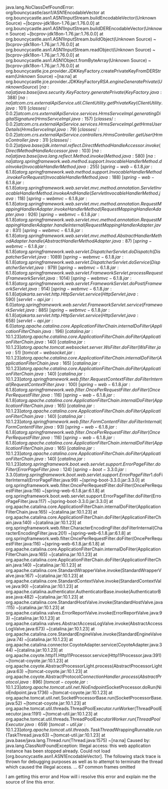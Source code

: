 java.lang.NoClassDefFoundError: org/bouncycastle/asn1/ASN1EncodableVector
        at org.bouncycastle.asn1.ASN1InputStream.buildEncodableVector(Unknown Source) ~[bcprov-jdk18on-1.76.jar:1.76.0.0]
        at org.bouncycastle.asn1.ASN1InputStream.buildDEREncodableVector(Unknown Source) ~[bcprov-jdk18on-1.76.jar:1.76.0.0]
        at org.bouncycastle.asn1.ASN1InputStream.buildObject(Unknown Source) ~[bcprov-jdk18on-1.76.jar:1.76.0.0]
        at org.bouncycastle.asn1.ASN1InputStream.readObject(Unknown Source) ~[bcprov-jdk18on-1.76.jar:1.76.0.0]
        at org.bouncycastle.asn1.ASN1Object.fromByteArray(Unknown Source) ~[bcprov-jdk18on-1.76.jar:1.76.0.0]
        at org.bouncycastle.jce.provider.JDKKeyFactory.createPrivateKeyFromDERStream(Unknown Source) ~[na:na]
        at org.bouncycastle.jce.provider.JDKKeyFactory$RSA.engineGeneratePrivate(Unknown Source) ~[na:na]
        at java.base/java.security.KeyFactory.generatePrivate(KeyFactory.java:388) ~[na:na]
        at com.crs.externalApiService.util.ClientUtility.getPrivateKey(ClientUtility.java:101) ~[classes/:0.0.2]
        at com.crs.externalApiService.services.HrmsServceImpl.generatingDigitalSignature(HrmsServceImpl.java:157) ~[classes/:0.0.2]
        at com.crs.externalApiService.services.HrmsServceImpl.getHrmsUserDetails(HrmsServceImpl.java:79) ~[classes/:0.0.2]
        at com.crs.externalApiService.controllers.HrmsController.getUser(HrmsController.java:31) ~[classes/:0.0.2]
        at java.base/jdk.internal.reflect.DirectMethodHandleAccessor.invoke(DirectMethodHandleAccessor.java:103) ~[na:na]
        at java.base/java.lang.reflect.Method.invoke(Method.java:580) ~[na:na]
        at org.springframework.web.method.support.InvocableHandlerMethod.doInvoke(InvocableHandlerMethod.java:255) ~[spring-web-6.1.8.jar:6.1.8]
        at org.springframework.web.method.support.InvocableHandlerMethod.invokeForRequest(InvocableHandlerMethod.java:188) ~[spring-web-6.1.8.jar:6.1.8]
        at org.springframework.web.servlet.mvc.method.annotation.ServletInvocableHandlerMethod.invokeAndHandle(ServletInvocableHandlerMethod.java:118) ~[spring-webmvc-6.1.8.jar:6.1.8]
        at org.springframework.web.servlet.mvc.method.annotation.RequestMappingHandlerAdapter.invokeHandlerMethod(RequestMappingHandlerAdapter.java:926) ~[spring-webmvc-6.1.8.jar:6.1.8]
        at org.springframework.web.servlet.mvc.method.annotation.RequestMappingHandlerAdapter.handleInternal(RequestMappingHandlerAdapter.java:831) ~[spring-webmvc-6.1.8.jar:6.1.8]
        at org.springframework.web.servlet.mvc.method.AbstractHandlerMethodAdapter.handle(AbstractHandlerMethodAdapter.java:87) ~[spring-webmvc-6.1.8.jar:6.1.8]
        at org.springframework.web.servlet.DispatcherServlet.doDispatch(DispatcherServlet.java:1089) ~[spring-webmvc-6.1.8.jar:6.1.8]
        at org.springframework.web.servlet.DispatcherServlet.doService(DispatcherServlet.java:979) ~[spring-webmvc-6.1.8.jar:6.1.8]
        at org.springframework.web.servlet.FrameworkServlet.processRequest(FrameworkServlet.java:1014) ~[spring-webmvc-6.1.8.jar:6.1.8]
        at org.springframework.web.servlet.FrameworkServlet.doPost(FrameworkServlet.java:914) ~[spring-webmvc-6.1.8.jar:6.1.8]
        at jakarta.servlet.http.HttpServlet.service(HttpServlet.java:590) ~[servlet-api.jar:6.0]
        at org.springframework.web.servlet.FrameworkServlet.service(FrameworkServlet.java:885) ~[spring-webmvc-6.1.8.jar:6.1.8]
        at jakarta.servlet.http.HttpServlet.service(HttpServlet.java:658) ~[servlet-api.jar:6.0]
        at org.apache.catalina.core.ApplicationFilterChain.internalDoFilter(ApplicationFilterChain.java:196) ~[catalina.jar:10.1.23]
        at org.apache.catalina.core.ApplicationFilterChain.doFilter(ApplicationFilterChain.java:140) ~[catalina.jar:10.1.23]
        at org.apache.tomcat.websocket.server.WsFilter.doFilter(WsFilter.java:51) ~[tomcat-websocket.jar:10.1.23]
        at org.apache.catalina.core.ApplicationFilterChain.internalDoFilter(ApplicationFilterChain.java:165) ~[catalina.jar:10.1.23]
        at org.apache.catalina.core.ApplicationFilterChain.doFilter(ApplicationFilterChain.java:140) ~[catalina.jar:10.1.23]
        at org.springframework.web.filter.RequestContextFilter.doFilterInternal(RequestContextFilter.java:100) ~[spring-web-6.1.8.jar:6.1.8]
        at org.springframework.web.filter.OncePerRequestFilter.doFilter(OncePerRequestFilter.java:116) ~[spring-web-6.1.8.jar:6.1.8]
        at org.apache.catalina.core.ApplicationFilterChain.internalDoFilter(ApplicationFilterChain.java:165) ~[catalina.jar:10.1.23]
        at org.apache.catalina.core.ApplicationFilterChain.doFilter(ApplicationFilterChain.java:140) ~[catalina.jar:10.1.23]
        at org.springframework.web.filter.FormContentFilter.doFilterInternal(FormContentFilter.java:93) ~[spring-web-6.1.8.jar:6.1.8]
        at org.springframework.web.filter.OncePerRequestFilter.doFilter(OncePerRequestFilter.java:116) ~[spring-web-6.1.8.jar:6.1.8]
        at org.apache.catalina.core.ApplicationFilterChain.internalDoFilter(ApplicationFilterChain.java:165) ~[catalina.jar:10.1.23]
        at org.apache.catalina.core.ApplicationFilterChain.doFilter(ApplicationFilterChain.java:140) ~[catalina.jar:10.1.23]
        at org.springframework.boot.web.servlet.support.ErrorPageFilter.doFilter(ErrorPageFilter.java:124) ~[spring-boot-3.3.0.jar:3.3.0]
        at org.springframework.boot.web.servlet.support.ErrorPageFilter$1.doFilterInternal(ErrorPageFilter.java:99) ~[spring-boot-3.3.0.jar:3.3.0]
        at org.springframework.web.filter.OncePerRequestFilter.doFilter(OncePerRequestFilter.java:116) ~[spring-web-6.1.8.jar:6.1.8]
        at org.springframework.boot.web.servlet.support.ErrorPageFilter.doFilter(ErrorPageFilter.java:117) ~[spring-boot-3.3.0.jar:3.3.0]
        at org.apache.catalina.core.ApplicationFilterChain.internalDoFilter(ApplicationFilterChain.java:165) ~[catalina.jar:10.1.23]
        at org.apache.catalina.core.ApplicationFilterChain.doFilter(ApplicationFilterChain.java:140) ~[catalina.jar:10.1.23]
        at org.springframework.web.filter.CharacterEncodingFilter.doFilterInternal(CharacterEncodingFilter.java:201) ~[spring-web-6.1.8.jar:6.1.8]
        at org.springframework.web.filter.OncePerRequestFilter.doFilter(OncePerRequestFilter.java:116) ~[spring-web-6.1.8.jar:6.1.8]
        at org.apache.catalina.core.ApplicationFilterChain.internalDoFilter(ApplicationFilterChain.java:165) ~[catalina.jar:10.1.23]
        at org.apache.catalina.core.ApplicationFilterChain.doFilter(ApplicationFilterChain.java:140) ~[catalina.jar:10.1.23]
        at org.apache.catalina.core.StandardWrapperValve.invoke(StandardWrapperValve.java:167) ~[catalina.jar:10.1.23]
        at org.apache.catalina.core.StandardContextValve.invoke(StandardContextValve.java:90) ~[catalina.jar:10.1.23]
        at org.apache.catalina.authenticator.AuthenticatorBase.invoke(AuthenticatorBase.java:482) ~[catalina.jar:10.1.23]
        at org.apache.catalina.core.StandardHostValve.invoke(StandardHostValve.java:115) ~[catalina.jar:10.1.23]
        at org.apache.catalina.valves.ErrorReportValve.invoke(ErrorReportValve.java:93) ~[catalina.jar:10.1.23]
        at org.apache.catalina.valves.AbstractAccessLogValve.invoke(AbstractAccessLogValve.java:673) ~[catalina.jar:10.1.23]
        at org.apache.catalina.core.StandardEngineValve.invoke(StandardEngineValve.java:74) ~[catalina.jar:10.1.23]
        at org.apache.catalina.connector.CoyoteAdapter.service(CoyoteAdapter.java:344) ~[catalina.jar:10.1.23]
        at org.apache.coyote.http11.Http11Processor.service(Http11Processor.java:391) ~[tomcat-coyote.jar:10.1.23]
        at org.apache.coyote.AbstractProcessorLight.process(AbstractProcessorLight.java:63) ~[tomcat-coyote.jar:10.1.23]
        at org.apache.coyote.AbstractProtocol$ConnectionHandler.process(AbstractProtocol.java:896) ~[tomcat-coyote.jar:10.1.23]
        at org.apache.tomcat.util.net.NioEndpoint$SocketProcessor.doRun(NioEndpoint.java:1736) ~[tomcat-coyote.jar:10.1.23]
        at org.apache.tomcat.util.net.SocketProcessorBase.run(SocketProcessorBase.java:52) ~[tomcat-coyote.jar:10.1.23]
        at org.apache.tomcat.util.threads.ThreadPoolExecutor.runWorker(ThreadPoolExecutor.java:1191) ~[tomcat-util.jar:10.1.23]
        at org.apache.tomcat.util.threads.ThreadPoolExecutor$Worker.run(ThreadPoolExecutor.java:659) ~[tomcat-util.jar:10.1.23]
        at org.apache.tomcat.util.threads.TaskThread$WrappingRunnable.run(TaskThread.java:63) ~[tomcat-util.jar:10.1.23]
        at java.base/java.lang.Thread.run(Thread.java:1575) ~[na:na]
Caused by: java.lang.ClassNotFoundException: Illegal access: this web application instance has been stopped already. Could not load [org.bouncycastle.asn1.ASN1EncodableVector]. The following stack trace is thrown for debugging purposes as well as to attempt to terminate the thread which caused the illegal access.
        ... 67 common frames omitted


I am getting this error and How will i resolve this error and explain me the source of line this error.

